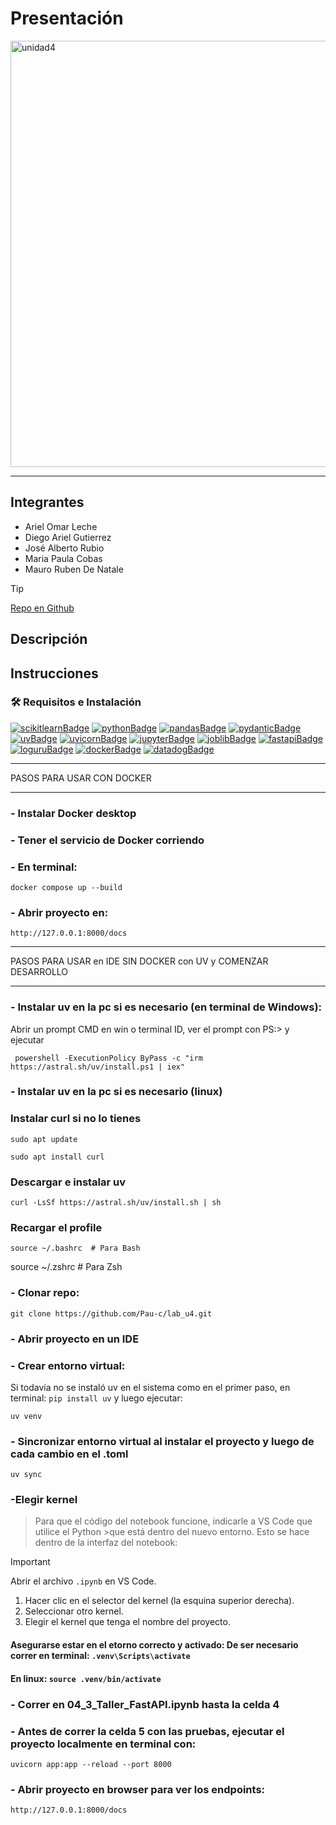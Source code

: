 # Presentación
<img width="1024" height="682" alt="unidad4" src="https://github.com/user-attachments/assets/0d98dc07-d621-4542-81a6-e3aa352ea932" />




---

## Integrantes

- Ariel Omar Leche
- Diego Ariel Gutierrez 
- José Alberto Rubio
- Maria Paula Cobas
- Mauro Ruben De Natale

> [!TIP]
>[Repo en Github](https://github.com/Pau-c/lab_u4)

## Descripción

## Instrucciones 

### 🛠️ Requisitos e Instalación

<!-- PROJECT SHIELDS -->
[![scikitlearnBadge][scikitlearn-shield]][scikitlearn-url]
[![pythonBadge][python-shield]][python-url]
[![pandasBadge][pandas-shield]][pandas-url]
[![pydanticBadge][pydantic-shield]][pydantic-url]
[![uvBadge][uv-shield]][uv-url]
[![uvicornBadge][uvicorn-shield]][uvicorn-url]
[![jupyterBadge][jupyter-shield]][jupyter-url]
[![joblibBadge][joblib-shield]][joblib-url]
[![fastapiBadge][fastapi-shield]][fastapi-url]
[![loguruBadge][loguru-shield]][loguru-url]
[![dockerBadge][docker-shield]][docker-url]
[![datadogBadge][datadog-shield]][datadog-url]

<!-- PROJECT SHIELDS -->
***************************************************************************************************************
PASOS PARA USAR CON DOCKER
****************************************************************************************************************

### - Instalar Docker desktop
### - Tener el servicio de Docker corriendo
### - En terminal:
```
docker compose up --build
```

### - Abrir proyecto en:
```
http://127.0.0.1:8000/docs
```



***************************************************************************************************************
PASOS PARA USAR en IDE SIN DOCKER con UV y COMENZAR DESARROLLO
****************************************************************************************************************

### - Instalar uv en la pc si es necesario (en terminal de Windows):

   Abrir un prompt CMD en win  o terminal ID, ver el prompt con PS:>    y ejecutar
```
 powershell -ExecutionPolicy ByPass -c "irm https://astral.sh/uv/install.ps1 | iex"
```
### - Instalar uv en la pc si es necesario (linux)

### Instalar curl si no lo tienes
```
sudo apt update
```
```
sudo apt install curl
```
### Descargar e instalar uv
```
curl -LsSf https://astral.sh/uv/install.sh | sh
```
### Recargar el profile 
```
source ~/.bashrc  # Para Bash
```
source ~/.zshrc   # Para Zsh

### - Clonar repo:
```
git clone https://github.com/Pau-c/lab_u4.git
```

### - Abrir proyecto en un IDE

### - Crear entorno virtual:
Si todavía no se instaló uv en el sistema como en el primer paso, en terminal: `pip install uv` y luego  ejecutar:
```
uv venv
```

### - Sincronizar entorno virtual al instalar el proyecto y luego de cada cambio en el .toml
```
uv sync
```

### -Elegir kernel
>Para que el código del notebook funcione,  indicarle a VS Code que utilice el Python >que está dentro del nuevo entorno. Esto se hace dentro de la interfaz del notebook:

> [!IMPORTANT]
> Abrir el archivo `.ipynb` en VS Code.
> 1. Hacer clic en el selector del kernel (la esquina superior derecha).
> 2. Seleccionar otro kernel.
> 3. Elegir el kernel que tenga el nombre del proyecto.


#### Asegurarse estar en el etorno correcto y activado: De ser necesario correr en terminal: `.venv\Scripts\activate`
#### En linux: `source .venv/bin/activate`

### - Correr en 04_3_Taller_FastAPI.ipynb hasta la celda 4

### - Antes de correr la celda 5 con las pruebas, ejecutar el proyecto localmente en terminal con:
```
uvicorn app:app --reload --port 8000
```

### - Abrir proyecto en browser para ver los endpoints:
```
http://127.0.0.1:8000/docs
```


<!-- PROJECT SHIELDS VARIABLES-->
[datadog-shield]:https://img.shields.io/badge/Observability-Datadog-black?style=flat&labelColor=%23808080k&color=90D5FF&logo=datadog&logoColor=white
[datadog-url]: https://www.datadoghq.com/
[deepnote-shield]:https://img.shields.io/badge/Live-Deepnote-black?style=flat&labelColor=%23808080k&color=de6d40&logo=deepnote&logoColor=white
[deepnote-url]: https://deepnote.com/
[docker-shield]:https://img.shields.io/badge/Container-Docker-black?style=flat&labelColor=%23808080k&color=166866&logo=docker&logoColor=white
[docker-url]: https://www.docker.com
[dotenv-shield]:https://img.shields.io/badge/Env-Dotenv-black?style=flat&labelColor=%23808080k&color=fec260&logo=dotenv&logoColor=white
[dotenv-url]:https://pypi.org/project/python-dotenv/
[fastapi-shield]:https://img.shields.io/badge/Framework-Fastapi-black?style=flat&labelColor=%23808080k&color=de6d40&logo=fastapi&logoColor=white
[fastapi-url]: https://fastapi.tiangolo.com/
[joblib-shield]:https://img.shields.io/badge/Serializer-Joblib-black?style=flat&labelColor=%23808080k&color=fec260&logo=joblib&logoColor=white
[joblib-url]:https://joblib.readthedocs.io/en/stable/
[jupyter-shield]:https://img.shields.io/badge/Notebook-Jupyter-black?style=flat&labelColor=%23808080k&color=fec260&logo=Jupyter&logoColor=white
[jupyter-url]: https://jupyter.org/
[loguru-shield]:https://img.shields.io/badge/Logger-Loguru-black?style=flat&labelColor=%23808080k&color=453076&logo=loguru
[loguru-url]:https://pandas.pydata.org/
[pandas-shield]:https://img.shields.io/badge/Data_analysis-Pandas-black?style=flat&labelColor=%23808080k&color=453076&logo=pandas
[pandas-url]:https://pandas.pydata.org/
[plotly-shield]:https://img.shields.io/badge/Data_Viz-Plotly-black?style=flat&labelColor=%23808080k&color=9ABF80&logo=plotly&logoColor=white
[plotly-url]: https://plotly.com/python/
[pydantic-shield]:https://img.shields.io/badge/Validation-Pydantic-black?style=flat&labelColor=%23808080k&color=9ABF80&logo=pydantic&logoColor=white
[pydantic-url]: https://docs.pydantic.dev/latest/
[python-shield]:https://img.shields.io/badge/Language-Python-black?style=flat&labelColor=%23808080k&color=2a0944&logo=python&logoColor=white
[python-url]: https://www.python.org/
[scikitlearn-shield]:https://img.shields.io/badge/ML-Scikitlearn-black?style=flat&labelColor=%23808080k&color=de6d40&logo=scikitlearn&logoColor=white
[scikitlearn-url]: https://scikit-learn.org/
[supabase-shield]:https://img.shields.io/badge/DB-Supabase-black?style=flat&labelColor=%23808080k&color=166866&logo=supabase&logoColor=white
[supabase-url]: https://supabase.com/
[uv-shield]:https://img.shields.io/badge/Dependencies-UV-black?style=flat&labelColor=%23808080k&color=2a0944&logo=uv&logoColor=white
[uv-url]: https://github.com/astral-sh/uv
[uvicorn-shield]:https://img.shields.io/badge/Server-Uvicorn-black?style=flat&labelColor=%23808080k&color=166866&logo=uvicorn&logoColor=white
[uvicorn-url]: https://uvicorn.dev/
